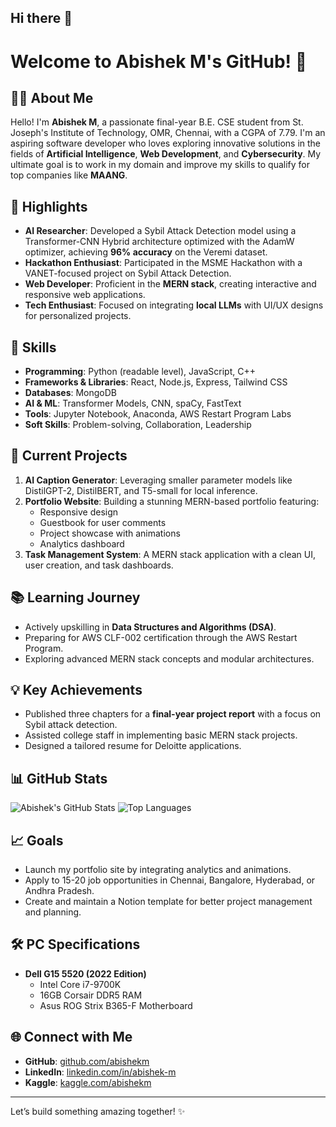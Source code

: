 ## Hi there 👋
# Welcome to Abishek M's GitHub! 🎉

## 👨‍💻 About Me
Hello! I'm **Abishek M**, a passionate final-year B.E. CSE student from St. Joseph's Institute of Technology, OMR, Chennai, with a CGPA of 7.79. I'm an aspiring software developer who loves exploring innovative solutions in the fields of **Artificial Intelligence**, **Web Development**, and **Cybersecurity**. My ultimate goal is to work in my domain and improve my skills to qualify for top companies like **MAANG**.

## 🌟 Highlights
- **AI Researcher**: Developed a Sybil Attack Detection model using a Transformer-CNN Hybrid architecture optimized with the AdamW optimizer, achieving **96% accuracy** on the Veremi dataset.
- **Hackathon Enthusiast**: Participated in the MSME Hackathon with a VANET-focused project on Sybil Attack Detection.
- **Web Developer**: Proficient in the **MERN stack**, creating interactive and responsive web applications.
- **Tech Enthusiast**: Focused on integrating **local LLMs** with UI/UX designs for personalized projects.

## 🔧 Skills
- **Programming**: Python (readable level), JavaScript, C++
- **Frameworks & Libraries**: React, Node.js, Express, Tailwind CSS
- **Databases**: MongoDB
- **AI & ML**: Transformer Models, CNN, spaCy, FastText
- **Tools**: Jupyter Notebook, Anaconda, AWS Restart Program Labs
- **Soft Skills**: Problem-solving, Collaboration, Leadership

## 🚀 Current Projects
1. **AI Caption Generator**: Leveraging smaller parameter models like DistilGPT-2, DistilBERT, and T5-small for local inference.
2. **Portfolio Website**: Building a stunning MERN-based portfolio featuring:
   - Responsive design
   - Guestbook for user comments
   - Project showcase with animations
   - Analytics dashboard
3. **Task Management System**: A MERN stack application with a clean UI, user creation, and task dashboards.

## 📚 Learning Journey
- Actively upskilling in **Data Structures and Algorithms (DSA)**.
- Preparing for AWS CLF-002 certification through the AWS Restart Program.
- Exploring advanced MERN stack concepts and modular architectures.

## 💡 Key Achievements
- Published three chapters for a **final-year project report** with a focus on Sybil attack detection.
- Assisted college staff in implementing basic MERN stack projects.
- Designed a tailored resume for Deloitte applications.

## 📊 GitHub Stats
![Abishek's GitHub Stats](https://github-readme-stats.vercel.app/api?username=abishekm&show_icons=true&theme=radical)
![Top Languages](https://github-readme-stats.vercel.app/api/top-langs/?username=abishekm&layout=compact&theme=radical)

## 📈 Goals
- Launch my portfolio site by integrating analytics and animations.
- Apply to 15-20 job opportunities in Chennai, Bangalore, Hyderabad, or Andhra Pradesh.
- Create and maintain a Notion template for better project management and planning.

## 🛠️ PC Specifications
- **Dell G15 5520 (2022 Edition)**
  - Intel Core i7-9700K
  - 16GB Corsair DDR5 RAM
  - Asus ROG Strix B365-F Motherboard

## 🌐 Connect with Me
- **GitHub**: [github.com/abishekm](#)
- **LinkedIn**: [linkedin.com/in/abishek-m](#)
- **Kaggle**: [kaggle.com/abishekm](#)

---

Let’s build something amazing together! ✨

<!--
**TentacioPro/TentacioPro** is a ✨ _special_ ✨ repository because its `README.md` (this file) appears on your GitHub profile.

Here are some ideas to get you started:

- 🔭 I’m currently working on ...
- 🌱 I’m currently learning ...
- 👯 I’m looking to collaborate on ...
- 🤔 I’m looking for help with ...
- 💬 Ask me about ...
- 📫 How to reach me: ...
- 😄 Pronouns: ...
- ⚡ Fun fact: ...
-->
